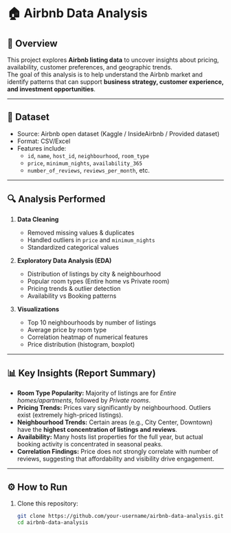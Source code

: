 # 🏠 Airbnb Data Analysis

## 📖 Overview
This project explores **Airbnb listing data** to uncover insights about pricing, availability, customer preferences, and geographic trends.  
The goal of this analysis is to help understand the Airbnb market and identify patterns that can support **business strategy, customer experience, and investment opportunities**.

---

## 📂 Dataset
- Source: Airbnb open dataset (Kaggle / InsideAirbnb / Provided dataset)  
- Format: CSV/Excel  
- Features include:
  - `id`, `name`, `host_id`, `neighbourhood`, `room_type`
  - `price`, `minimum_nights`, `availability_365`
  - `number_of_reviews`, `reviews_per_month`, etc.

---

## 🔍 Analysis Performed
1. **Data Cleaning**
   - Removed missing values & duplicates  
   - Handled outliers in `price` and `minimum_nights`  
   - Standardized categorical values  

2. **Exploratory Data Analysis (EDA)**
   - Distribution of listings by city & neighbourhood  
   - Popular room types (Entire home vs Private room)  
   - Pricing trends & outlier detection  
   - Availability vs Booking patterns  

3. **Visualizations**
   - Top 10 neighbourhoods by number of listings  
   - Average price by room type  
   - Correlation heatmap of numerical features  
   - Price distribution (histogram, boxplot)  

---

## 📊 Key Insights (Report Summary)
- **Room Type Popularity:** Majority of listings are for *Entire homes/apartments*, followed by *Private rooms*.  
- **Pricing Trends:** Prices vary significantly by neighbourhood. Outliers exist (extremely high-priced listings).  
- **Neighbourhood Trends:** Certain areas (e.g., City Center, Downtown) have the **highest concentration of listings and reviews**.  
- **Availability:** Many hosts list properties for the full year, but actual booking activity is concentrated in seasonal peaks.  
- **Correlation Findings:** Price does not strongly correlate with number of reviews, suggesting that affordability and visibility drive engagement.  

---


## ⚙️ How to Run
1. Clone this repository:
   ```bash
   git clone https://github.com/your-username/airbnb-data-analysis.git
   cd airbnb-data-analysis
